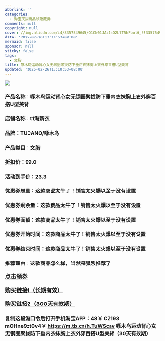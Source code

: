 ```yaml
---
abbrlink: ''
categories:
  - 淘宝天猫商品领隐藏券
comments: null
copyright: null
cover: //img.alicdn.com/i4/3357549645/O1CN01JAzIsO2L7T5hFoolO_!!3357549645.jpg
date: '2025-02-26T17:10:53+08:00'
mermaid: false
sponsor: null
sticky: false
tags:
  - 文胸
title: 啄木鸟运动背心女无钢圈聚拢防下垂内衣抹胸上衣外穿百搭U型美背
updated: '2025-02-26T17:10:53+08:00'
--- 
```


![](//img.alicdn.com/i4/3357549645/O1CN01JAzIsO2L7T5hFoolO_!!3357549645.jpg)

### 产品名称：啄木鸟运动背心女无钢圈聚拢防下垂内衣抹胸上衣外穿百搭U型美背
### 店铺名称：t1淘新衣
### 品牌：TUCANO/啄木鸟
### 产品类目：文胸
### 折扣价：99.0
### 活动到手价：23.3
### 优惠券总量：这款商品太牛了！销售太火爆以至于没有设置
### 优惠券剩余量：这款商品太牛了！销售太火爆以至于没有设置
### 优惠券面额：这款商品太牛了！销售太火爆以至于没有设置
### 优惠券开始时间：这款商品太牛了！销售太火爆以至于没有设置
### 优惠券结束时间：这款商品太牛了！销售太火爆以至于没有设置
### 推荐理由：这款商品怎么样，当然是强烈推荐了

<p style="font-size: 18px; font-weight: bold;">
  <a href="这款商品太牛了！销售太火爆以至于没有设置" target="_blank">点击领券</a>
</p>
<p style="font-size: 18px; font-weight: bold;">
  <a href="https://s.click.taobao.com/t?e=m%3D2%26s%3D9hWgcLWX2blw4vFB6t2Z2ueEDrYVVa64LKpWJ%2Bin0XLjf2vlNIV67kyLuerTQxoGxF5AHBg6Tr73ID%2FV1RqsF4wnCJeELi4I%2FIEn%2BS1IjHAB0ghlTd7WlZVm%2FOAUUFw71qrpxiwMoCNxc1AtbZGVS5rHbFi7jj19g0RsJgeNNkMLZMqoQW%2BfuKGzo1lVxIiogQpgHz3kzcghSW2oV%2BplZLyrVrzcxT3%2BsicVV1jDZ8Idptoy4FbC5tVneEcKfCCmLWdB8WT87EKRmfcD0XF1fgX7qpY2hN8aTc7jC1Dcr3STwglqre%2FschnAo8xY7yQYu%2Fq359%2FYVamiZ%2BQMlGz6FQ%3D%3D" target="_blank">购买链接1（长期有效）</a>
</p>
<p style="font-size: 18px; font-weight: bold;">
  <a href="https://s.click.taobao.com/S9DcVNs" target="_blank">购买链接2（300天有效期）</a>
</p>

### 复制这段淘口令后打开手机淘宝APP：48￥ CZ193 mOHne9zt0v4￥ https://m.tb.cn/h.TuWScav  啄木鸟运动背心女无钢圈聚拢防下垂内衣抹胸上衣外穿百搭U型美背（30天有效期）
